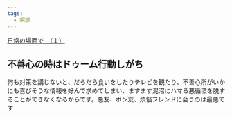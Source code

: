 ```yaml
---
tags:
  - 瞑想
---
```

[日常の場面で　（１）](https://www.satisati.jp/category13/category17/entry110.html)

## 不善心の時はドゥーム行動しがち

何も対策を講じないと、だらだら食いをしたりテレビを観たり、不善心所がいかにも喜びそうな情報を好んで求めてしまい、ますます泥沼にハマる悪循環を脱することができなくなるからです。悪友、ポン友、煩悩フレンドに会うのは最悪です

